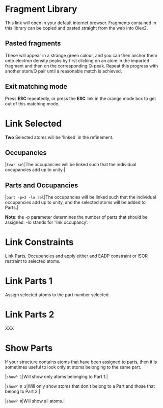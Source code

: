 # Fragment Library
This link will open in your default internet browser. Fragments contained in this library can be copied and pasted straight from the web into Olex2.

## Pasted fragments
These will appear in a strange green colour, and you can then anchor them onto electron density peaks by first clicking on an atom in the imported fragment and then on the corresponding Q-peak. Repeat this progress with another atom/Q pair until a reasonable match is achieved.

## Exit matching mode
Press **ESC** repeatedly, or press the **ESC** link in the orange mode box to get out of this matching mode. 

# Link Selected
**Two** Selected atoms will be 'linked' in the refinement.

## Occupancies
 

|`fvar sel`|The occupancies will be linked such that the individual occupancies add up to unity.|

## Parts and Occupancies  
|`part -p=2 -lo sel`|The occupancies will be linked such that the individual occupancies add up to unity, and the selected atoms will be added to Parts.|


**Note**: the -p parameter determines the number of parts that should be assigned. -lo stands for 'link occupancy'.

# Link Constraints
Link Parts, Occupancies and apply either and EADP constraint or ISOR restraint to selected atoms.

# Link Parts 1
Assign selected atoms to the part number selected. 

# Link Parts 2
XXX

# Show Parts
If your structure contains atoms that have been assigned to parts, then it is sometimes useful to look only at atoms belonging to the same part. 

|`showP 1`|Will show only atoms belonging to Part 1.|

|`showP 0 2`|Will only show atoms that don't belong to a Part and those that belong to Part 2.|

|`showP 0`|Will show all atoms.|
